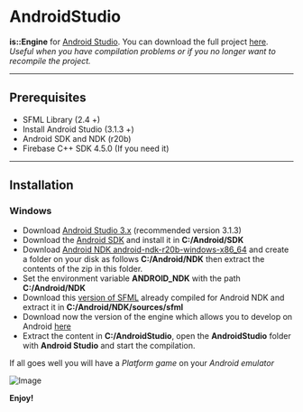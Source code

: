 # AndroidStudio
**is::Engine** for [Android Studio](https://developer.android.com/studio).
You can download the full project [here](https://drive.google.com/file/d/1IAydVCWNUaMTM1cEMADwZC07xIXr99qo/view?usp=sharing).
*Useful when you have compilation problems or if you no longer want to recompile the project.*

---

## Prerequisites

- SFML Library (2.4 +)
- Install Android Studio (3.1.3 +)
- Android SDK and NDK (r20b)
- Firebase C++ SDK 4.5.0 (If you need it)

---

## Installation

### Windows
- Download [Android Studio 3.x](https://developer.android.com/studio) (recommended version 3.1.3)
- Download the [Android SDK](https://developer.android.com/studio) and install it in **C:/Android/SDK**
- Download [Android NDK android-ndk-r20b-windows-x86_64](https://developer.android.com/ndk/downloads/older_releases.html) and create a folder on your disk as follows **C:/Android/NDK** then extract the contents of the zip in this folder.
- Set the environment variable **ANDROID_NDK** with the path **C:/Android/NDK**
- Download this [version of SFML](https://github.com/Is-Daouda/SFML-2.5.1-build-for-NDK-r20b) already compiled for Android NDK and extract it in **C:/Android/NDK/sources/sfml**
- Download now the version of the engine which allows you to develop on Android [here](https://drive.google.com/file/d/1IAydVCWNUaMTM1cEMADwZC07xIXr99qo)
- Extract the content in **C:/AndroidStudio**, open the **AndroidStudio** folder with **Android Studio** and start the compilation.

If all goes well you will have a *Platform game* on your *Android emulator*

![Image](https://i48.servimg.com/u/f48/20/16/75/27/is_eng14.png)

**Enjoy!**